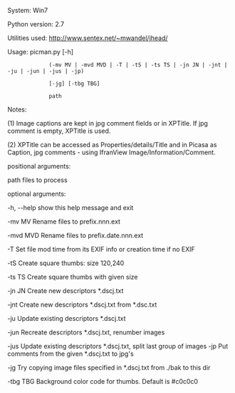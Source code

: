 System:         Win7

Python version: 2.7

Utilities used: http://www.sentex.net/~mwandel/jhead/

Usage: picman.py [-h]

                 (-mv MV | -mvd MVD | -T | -tS | -ts TS | -jn JN | -jnt | -ju | -jun | -jus | -jp)

                 [-jg] [-tbg TBG]
                 
                 path

Notes: 

(1) Image captions are kept in jpg comment fields or in XPTitle. If jpg
comment is empty, XPTitle is used. 

(2) XPTitle can be accessed as
Properties/details/Title and in Picasa as Caption, jpg comments - using
IfranView Image/Information/Comment.

positional arguments:

  path        files to process

optional arguments:

  -h, --help  show this help message and exit
  
  -mv MV      Rename files to prefix.nnn.ext
  
  -mvd MVD    Rename files to prefix.date.nnn.ext
  
  -T          Set file mod time from its EXIF info or creation time if no EXIF
  
  -tS         Create square thumbs: size 120,240
  
  -ts TS      Create square thumbs with given size
  
  -jn JN      Create new descriptors *.dscj.txt
  
  -jnt        Create new descriptors *.dscj.txt from *.dsc.txt
  
  -ju         Update existing descriptors *.dscj.txt
  
  -jun        Recreate descriptors *.dscj.txt, renumber images
  
  -jus        Update existing descriptors *.dscj.txt, split last group of
              images
  -jp         Put comments from the given *.dscj.txt to jpg's
  
  -jg         Try copying image files specified in *.dscj.txt from ./bak to
              this dir
  
  -tbg TBG    Background color code for thumbs. Default is #c0c0c0
